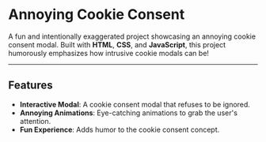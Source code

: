# Annoying Cookie Consent

A fun and intentionally exaggerated project showcasing an annoying cookie consent modal.
Built with **HTML**, **CSS**, and **JavaScript**, this project humorously emphasizes how intrusive cookie modals can be!

---

## Features
- **Interactive Modal**: A cookie consent modal that refuses to be ignored.
- **Annoying Animations**: Eye-catching animations to grab the user's attention.
- **Fun Experience**: Adds humor to the cookie consent concept.
